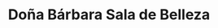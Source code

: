 ---
title: "Doña Bárbara Sala de Belleza"
url: /barranquilla/dona-barbara-sala-de-belleza/
shop: peluquería
---